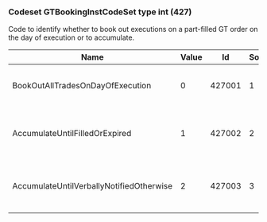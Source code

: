 ### Codeset GTBookingInstCodeSet type int (427)

Code to identify whether to book out executions on a part-filled GT order on the day of execution or to accumulate.

| Name                                     | Value | Id     | Sort | Synopsis                                               |
|------------------------------------------|-------|--------|------|--------------------------------------------------------|
| BookOutAllTradesOnDayOfExecution         | 0     | 427001 | 1    | Book out all trades on day of execution                |
| AccumulateUntilFilledOrExpired           | 1     | 427002 | 2    | Accumulate executions until order is filled or expires |
| AccumulateUntilVerballyNotifiedOtherwise | 2     | 427003 | 3    | Accumulate until verbally notified otherwise           |

